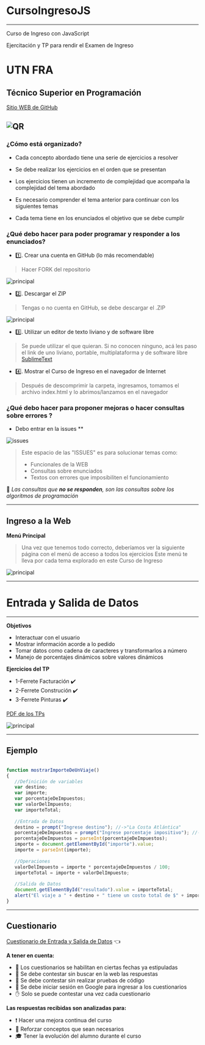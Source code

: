 # **CursoIngresoJS**
-----
Curso de Ingreso con JavaScript

Ejercitación y TP para rendir el Examen de Ingreso 

# **UTN FRA**
## **Técnico Superior en Programación**

[Sitio WEB de GitHub](http://octaviovillegas.github.io/CursoIngresoJS/index.html)


![QR](http://octaviovillegas.github.io/CursoIngresoJS/img/qrInicio.png)
-----


### ¿Cómo está organizado?
 
* Cada concepto abordado tiene una serie de ejercicios a resolver

* Se debe realizar los ejercicios en el orden que se presentan

* Los ejercicios tienen un incremento de complejidad que acompaña la complejidad del tema abordado

* Es necesario comprender el tema anterior para continuar con los siguientes temas

* Cada tema tiene en los enunciados el objetivo que se debe cumplir


### ¿Qué debo hacer para poder programar y responder a los enunciados?
 

* :one:. Crear una cuenta en GitHub (lo más recomendable)
>Hacer FORK del repositorio


![principal](http://octaviovillegas.github.io/CursoIngresoJS/img/fork.png)


* :two:. Descargar el ZIP
>Tengas o no cuenta en GitHub, se debe descargar el .ZIP


![principal](http://octaviovillegas.github.io/CursoIngresoJS/img/bajarzip.gif)


* :three:. Utilizar un editor de texto liviano y de software libre
>Se puede utilizar el que quieran. Si no conocen ninguno, acá les paso el link de uno liviano, portable, multiplataforma y de software libre
>[SublimeText](https://www.sublimetext.com)

* :four:. Mostrar el Curso de Ingreso en el navegador de Internet
>Después de descomprimir la carpeta, ingresamos, tomamos el archivo index.html y lo abrimos/lanzamos en el navegador


### ¿Qué debo hacer para proponer mejoras o hacer consultas sobre errores ?
 
* Debo entrar en la issues **


![issues](http://octaviovillegas.github.io/CursoIngresoJS/img/issues.png)


>Este espacio de las "ISSUES" es para solucionar temas como:
>* Funcionales de la WEB
>* Consultas sobre enunciados
>* Textos con errores que imposibiliten el funcionamiento
 
:no_entry_sign: *Las consultas que **no se responden**, son las consultas sobre los algoritmos de programación*


-----
## Ingreso a la Web 


**Menú Principal**

>Una vez que tenemos todo correcto, deberíamos ver la siguiente página con el menú de acceso a todos los ejercicios
>Este menú te lleva por cada tema explorado en este Curso de Ingreso


![principal](http://octaviovillegas.github.io/CursoIngresoJS/img/principal.gif)


-----
# Entrada y Salida de Datos 
-----


**Objetivos**

* Interactuar con el usuario
* Mostrar información acorde a lo pedido
* Tomar datos como cadena de caracteres y transformarlos a número
* Manejo de porcentajes dinámicos sobre valores dinámicos


**Ejercicios del TP**

* 1-Ferrete Facturación :heavy_check_mark:
* 2-Ferrete Construción :heavy_check_mark:
* 3-Ferrete Pinturas :heavy_check_mark:


[PDF de los TPs](http://octaviovillegas.github.io/CursoIngresoJS/Guia%20de%20TPs%20curso%20de%20ingreso.pdf)


![principal](http://octaviovillegas.github.io/CursoIngresoJS/img/cjsentreadasalida.png)


-----
## Ejemplo 


```javascript

function mostrarImporteDeUnViaje()
{
   //Definición de variables
   var destino;
   var importe;
   var porcentajeDeImpuestos;
   var valorDelImpuesto;
   var importeTotal;
   
   //Entrada de Datos
   destino = prompt("Ingrese destino"); //->"La Costa Atlántica"
   porcentajeDeImpuestos = prompt("Ingrese porcentaje impositivo"); //->"25"
   porcentajeDeImpuestos = parseInt(porcentajeDeImpuestos);
   importe = document.getElementById("importe").value;
   importe = parseInt(importe);
   
   //Operaciones
   valorDelImpuesto = importe * porcentajeDeImpuestos / 100;
   importeTotal = importe + valorDelImpuesto;
   
   //Salida de Datos
   document.getElementById("resultado").value = importeTotal;
   alert("El viaje a " + destino + " tiene un costo total de $" + importeTotal);
}

```


-----
## Cuestionario 
[Cuestionario de Entrada y Salida de Datos](https://forms.gle/QY8L3362sKLCE5kx8) :point_left:


**A tener en cuenta:**

* :date: Los cuestionarios se habilitan en ciertas fechas ya estipuladas
* :no_entry_sign: Se debe contestar sin buscar en la web las respuestas
* :no_entry_sign: Se debe contestar sin realizar pruebas de código
* :passport_control: Se debe iniciar sesión en Google para ingresar a los cuestionarios
* :hand: Solo se puede contestar una vez cada cuestionario

**Las respuestas recibidas son analizadas para:**

* :exclamation: Hacer una mejora continua del curso
* :muscle: Reforzar conceptos que sean necesarios
* :mortar_board: Tener la evolución del alumno durante el curso

